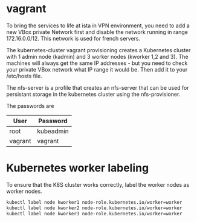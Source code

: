 # vagrant

To bring the services to life at ista in VPN environment, you need to add a new VBox private Network first and disable the network running in range 172.16.0.0/12.  This network is used for french servers.

The kubernetes-cluster vagrant provisioning creates a Kubernetes cluster with 1 admin node (kadmin) and 3 worker nodes (kworker 1,2 and 3). The machines will always get the same IP addresses - but you need to check your private VBox network what IP range it would be. Then add it to your /etc/hosts file.

The nfs-server is a profile that creates an nfs-server that can be used for persistant storage in the kubernetes cluster using the nfs-provisioner.

The passwords are


| User    |  Password   |
|---------|-------------|
| root    | kubeadmin   |  
| vagrant | vagrant     |


# Kubernetes worker labeling

To ensure that the K8S cluster works correctly, label the worker nodes as worker nodes.

```sh
kubectl label node kworker1 node-role.kubernetes.io/worker=worker
kubectl label node kworker2 node-role.kubernetes.io/worker=worker
kubectl label node kworker3 node-role.kubernetes.io/worker=worker
```
